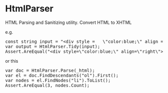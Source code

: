 # HtmlParser
HTML Parsing and Sanitizing utility. Convert HTML to XHTML

e.g. 
<pre>
const string input = "&lt;div style =   \"color:blue;\" align =right>The Game  of &lt;b >Which&lt;/b > &lt;/div>";
var output = HtmlParser.Tidy(input);
Assert.AreEqual("&lt;div style=\"color:blue;\" align=\"right\">The Game  of &lt;b>Which&lt;/b>&lt;/div>", output);
</pre>
or this
<pre>
var doc = HtmlParser.Parse(_html);
var el = doc.FindDescendants("ol").First();
var nodes = el.FindNodes("li").ToList();
Assert.AreEqual(3, nodes.Count);
</pre>
